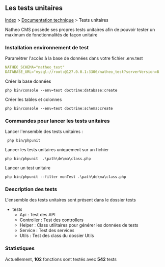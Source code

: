 ## Les tests unitaires

[Index](../../index.md) > [Documentation technique](index.md) > Tests unitaires

Natheo CMS possède ses propres tests unitaires afin de pouvoir tester un maximum de fonctionnalités de façon unitaire


### Installation environnement de test
Paramétrer l'accès à la base de données dans votre fichier .env.test
```yaml 
NATHEO_SCHEMA="natheo_test" 
DATABASE_URL="mysql://root:@127.0.0.1:3306/natheo_test?serverVersion=8.2.0&charset=utf8"
````

Créer la base données

``php bin/console --env=test doctrine:database:create``

Créer les tables et colonnes

``php bin/console --env=test doctrine:schema:create``

### Commandes pour lancer les tests unitaires
Lancer l'ensemble des tests unitaires : 

`` php bin/phpunit``

Lancer les tests unitaires uniquement sur un fichier

``php bin/phpunit  .\path\de\ma\class.php``

Lancer un test unitaire

``php bin/phpunit --filter monTest .\path\de\ma\class.php``

### Description des tests
L'ensemble des tests unitaires sont présent dans le dossier tests

* tests
  * Api : Test des API
  * Controller : Test des controllers
  * Helper : Class utilitaires pour générer les données de tests
  * Service : Test des services
  * Utils : Test des class du dossier Utils

### Statistiques

Actuellement, **102** fonctions sont testés avec **542** tests